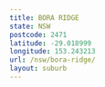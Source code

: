 ```yaml
---
title: BORA RIDGE
state: NSW
postcode: 2471
latitude: -29.018999
longitude: 153.243213
url: /nsw/bora-ridge/
layout: suburb
---
```

